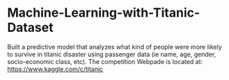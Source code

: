 # Machine-Learning-with-Titanic-Dataset
Built a predictive model that analyzes what kind of people were more likely to survive in titanic disaster using passenger data (ie name, age, gender, socio-economic class, etc). 
The competition Webpade is located at: https://www.kaggle.com/c/titanic
